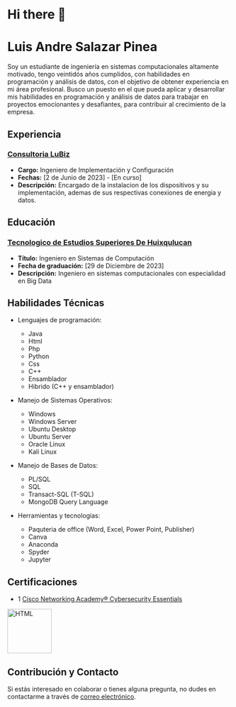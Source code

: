 # Hi there 👋

# Luis Andre Salazar Pinea

Soy un estudiante de ingeniería en sistemas computacionales altamente motivado, tengo veintidós años cumplidos, con habilidades en programación y análisis de datos, con el objetivo de obtener experiencia en mi área profesional. Busco un puesto en el que pueda aplicar y desarrollar mis habilidades en programación y análisis de datos para trabajar en proyectos emocionantes y desafiantes, para contribuir al crecimiento de la empresa.

## Experiencia

### [Consultoria LuBiz](https://lubiz.com.mx/)

- **Cargo:** Ingeniero de Implementación y Configuración
- **Fechas:** [2 de Junio de 2023] - [En curso]
- **Descripción:** Encargado de la instalacion de los dispositivos y su implementación, ademas de sus respectivas conexiones de energia y datos. 

## Educación

### [Tecnologico de Estudios Superiores De Huixqulucan](https://teshuixquilucan.edomex.gob.mx/)

- **Título:** Ingeniero en Sistemas de Computación
- **Fecha de graduación:** [29 de Diciembre de 2023]
- **Descripción:** Ingeniero en sistemas computacionales con especialidad en Big Data

## Habilidades Técnicas

- Lenguajes de programación:
    - Java
    - Html
    - Php
    - Python
    - Css
    - C++
    - Ensamblador
    - Hibrido (C++ y ensamblador)
  
- Manejo de Sistemas Operativos:
    - Windows
    - Windows Server
    - Ubuntu Desktop
    - Ubuntu Server
    - Oracle Linux
    - Kali Linux

- Manejo de Bases de Datos:
    - PL/SQL     
    - SQL     
    - Transact-SQL (T-SQL)     
    - MongoDB Query Language

- Herramientas y tecnologías: 
    - Paquteria de office (Word, Excel, Power Point, Publisher)
    - Canva
    - Anaconda
    - Spyder
    - Jupyter

## Certificaciones
- 1 [Cisco Networking Academy® Cybersecurity Essentials](https://www.credly.com/badges/1ff08551-271b-4bb8-bdfb-676a80c7b171/public_url)

<img src="https://images.credly.com/size/340x340/images/054913b2-e271-49a2-a1a4-9bf1c1f9a404/CyberEssentials.png" alt="HTML" width="100">

## Contribución y Contacto

Si estás interesado en colaborar o tienes alguna pregunta, no dudes en contactarme a través de [correo electrónico](mailto:luisandre17@outlook.es).

